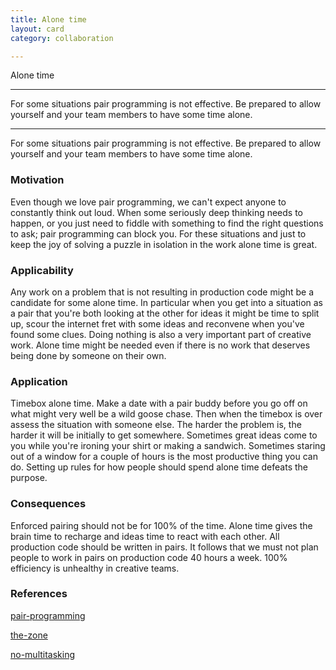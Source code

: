 ```yaml
---
title: Alone time
layout: card
category: collaboration

---
```


Alone time

---

For some situations pair programming is not effective. Be prepared to allow yourself and your team members to have some time alone.

---

For some situations pair programming is not effective. Be prepared to allow yourself and your team members to have some time alone.

### Motivation

Even though we love pair programming, we can't expect anyone to constantly think out loud. When some seriously deep thinking needs to happen, or you just need to fiddle with something to find the right questions to ask; pair programming can block you. For these situations and just to keep the joy of solving a puzzle in isolation in the work alone time is great.

### Applicability

Any work on a problem that is not resulting in production code might be a candidate for some alone time. In particular when you get into a situation as a pair that you're both looking at the other for ideas it might be time to split up, scour the internet fret with some ideas and reconvene when you've found some clues. Doing nothing is also a very important part of creative work. Alone time might be needed even if there is no work that deserves being done by someone on their own.

### Application

Timebox alone time. Make a date with a pair buddy before you go off on what might very well be a wild goose chase. Then when the timebox is over assess the situation with someone else. The harder the problem is, the harder it will be initially to get somewhere. Sometimes great ideas come to you while you're ironing your shirt or making a sandwich. Sometimes staring out of a window for a couple of hours is the most productive thing you can do. Setting up rules for how people should spend alone time defeats the purpose.

### Consequences

Enforced pairing should not be for 100% of the time. Alone time gives the brain time to recharge and ideas time to react with each other. All production code should be written in pairs. It follows that we must not plan people to work in pairs on production code 40 hours a week. 100% efficiency is unhealthy in creative teams.

### References

 [pair-programming](pair-programming)

 [the-zone](the-zone)

 [no-multitasking](no-multitasking)

